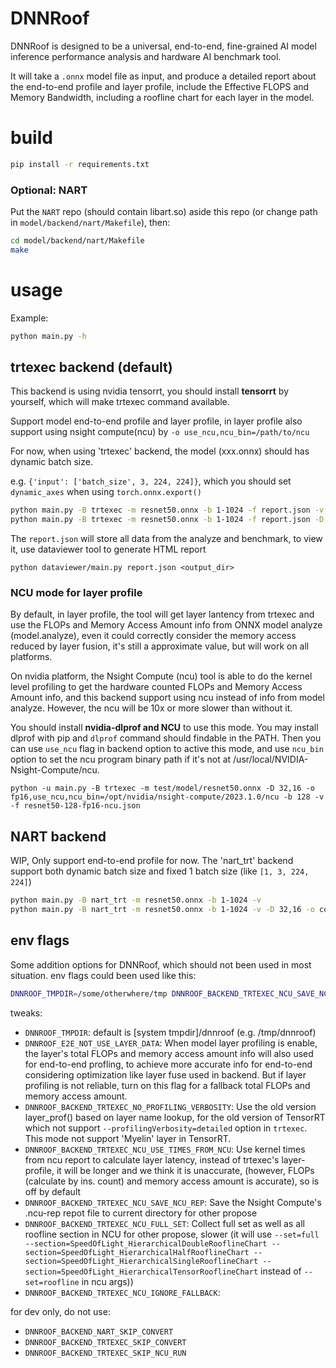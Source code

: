 # DNNRoof
DNNRoof is designed to be a universal, end-to-end, fine-grained AI model inference performance analysis and hardware AI benchmark tool.

It will take a `.onnx` model file as input, and produce a detailed report about the end-to-end profile and layer profile, include the Effective FLOPS and Memory Bandwidth, including a roofline chart for each layer in the model.


# build
```sh
pip install -r requirements.txt
```

### Optional: NART
Put the `NART` repo (should contain libart.so) aside this repo (or change path in `model/backend/nart/Makefile`), then:
```sh
cd model/backend/nart/Makefile
make
```

# usage
Example:
```sh
python main.py -h
```

## trtexec backend (default)
This backend is using nvidia tensorrt, you should install **tensorrt** by yourself, which will make trtexec command available.

Support model end-to-end profile and layer profile, in layer profile also support using nsight compute(ncu) by `-o use_ncu,ncu_bin=/path/to/ncu`

For now, when using 'trtexec' backend, the model (xxx.onnx) should has dynamic batch size.

e.g. `{'input': ['batch_size', 3, 224, 224]}`, which you should set `dynamic_axes` when using `torch.onnx.export()`

```sh
python main.py -B trtexec -m resnet50.onnx -b 1-1024 -f report.json -v
python main.py -B trtexec -m resnet50.onnx -b 1-1024 -f report.json -D 32,16 -o fp16 -v
```

The `report.json` will store all data from the analyze and benchmark, to view it, use dataviewer tool to generate HTML report
```
python dataviewer/main.py report.json <output_dir>
```

### NCU mode for layer profile
By default, in layer profile, the tool will get layer lantency from trtexec and use the FLOPs and Memory Access Amount info from ONNX model analyze (model.analyze), even it could correctly consider the memory access reduced by layer fusion, it's still a approximate value, but will work on all platforms.

On nvidia platform, the Nsight Compute (ncu) tool is able to do the kernel level profiling to get the hardware counted FLOPs and Memory Access Amount info, and this backend support using ncu instead of info from model analyze. However, the ncu will be 10x or more slower than without it.

You should install **nvidia-dlprof and NCU** to use this mode. You may install dlprof with pip and `dlprof` command should findable in the PATH. Then you can use `use_ncu` flag in backend option to active this mode, and use `ncu_bin` option to set the ncu program binary path if it's not at /usr/local/NVIDIA-Nsight-Compute/ncu.
```
python -u main.py -B trtexec -m test/model/resnet50.onnx -D 32,16 -o fp16,use_ncu,ncu_bin=/opt/nvidia/nsight-compute/2023.1.0/ncu -b 128 -v -f resnet50-128-fp16-ncu.json
```


## NART backend
WIP, Only support end-to-end profile for now.
The 'nart_trt' backend support both dynamic batch size and fixed 1 batch size (like `[1, 3, 224, 224]`)
```sh
python main.py -B nart_trt -m resnet50.onnx -b 1-1024 -v
python main.py -B nart_trt -m resnet50.onnx -b 1-1024 -v -D 32,16 -o config=test/model/narttrt-config-fp16.json
```

## env flags
Some addition options for DNNRoof, which should not been used in most situation. env flags could been used like this:
```sh
DNNROOF_TMPDIR=/some/otherwhere/tmp DNNROOF_BACKEND_TRTEXEC_NCU_SAVE_NCU_REP=1 python main.py ...
```

tweaks:
- `DNNROOF_TMPDIR`:
default is [system tmpdir]/dnnroof (e.g. /tmp/dnnroof)
- `DNNROOF_E2E_NOT_USE_LAYER_DATA`:
When model layer profiling is enable, the layer's total FLOPs and memory access amount info will also used for end-to-end profling, to achieve more accurate info for end-to-end considering optimization like layer fuse used in backend. But if layer profiling is not reliable, turn on this flag for a fallback total FLOPs and memory access amount.
- `DNNROOF_BACKEND_TRTEXEC_NO_PROFILING_VERBOSITY`:
Use the old version layer_prof() based on layer name lookup, for the old version of TensorRT which not support `--profilingVerbosity=detailed` option in `trtexec`. This mode not support 'Myelin' layer in TensorRT.
- `DNNROOF_BACKEND_TRTEXEC_NCU_USE_TIMES_FROM_NCU`:
Use kernel times from ncu report to calculate layer latency, instead of trtexec's layer-profile,
it will be longer and we think it is unaccurate, (however, FLOPs (calculate by ins. count) and memory access amount is accurate), so is off by default
- `DNNROOF_BACKEND_TRTEXEC_NCU_SAVE_NCU_REP`:
Save the Nsight Compute's .ncu-rep repot file to current directory for other propose
- `DNNROOF_BACKEND_TRTEXEC_NCU_FULL_SET`:
Collect full set as well as all roofline section in NCU for other propose, slower (it will use `--set=full --section=SpeedOfLight_HierarchicalDoubleRooflineChart --section=SpeedOfLight_HierarchicalHalfRooflineChart --section=SpeedOfLight_HierarchicalSingleRooflineChart --section=SpeedOfLight_HierarchicalTensorRooflineChart` instead of `--set=roofline` in ncu args))
- `DNNROOF_BACKEND_TRTEXEC_NCU_IGNORE_FALLBACK`:


for dev only, do not use:
- `DNNROOF_BACKEND_NART_SKIP_CONVERT`
- `DNNROOF_BACKEND_TRTEXEC_SKIP_CONVERT`
- `DNNROOF_BACKEND_TRTEXEC_SKIP_NCU_RUN`
